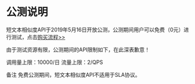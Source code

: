 # 公测说明

短文本相似度API于2019年5月16日开放公测，公测期间用户可以免费（0元）进行测试，点击[购买流程>>](../Pricing/Purchase-Process.md)

由于测试资源有限，公测期间的API限制如下，在此深表歉意！

调用量上限：10000/日
流量上限：2/QPS

备注
免费公测期间，短文本相似度API不适用于SLA协议。



